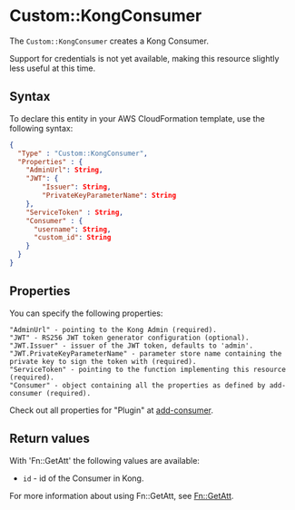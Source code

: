 # Custom::KongConsumer
The `Custom::KongConsumer` creates a Kong Consumer.

Support for credentials is not yet available, making this resource slightly less useful at this time.

## Syntax
To declare this entity in your AWS CloudFormation template, use the following syntax:

```json
{
  "Type" : "Custom::KongConsumer",
  "Properties" : {
    "AdminUrl": String,
    "JWT": {
        "Issuer": String,
        "PrivateKeyParameterName": String
    },
    "ServiceToken" : String,
    "Consumer" : {
      "username": String,
      "custom_id": String
    }
  }
}
```

## Properties
You can specify the following properties:

    "AdminUrl" - pointing to the Kong Admin (required).
    "JWT" - RS256 JWT token generator configuration (optional).
    "JWT.Issuer" - issuer of the JWT token, defaults to 'admin'.
    "JWT.PrivateKeyParameterName" - parameter store name containing the private key to sign the token with (required).
    "ServiceToken" - pointing to the function implementing this resource (required).
    "Consumer" - object containing all the properties as defined by add-consumer (required).

Check out all properties for "Plugin" at [add-consumer](https://getkong.org/docs/0.11.x/admin-api/#add-consumer).
 
## Return values
With 'Fn::GetAtt' the following values are available:

- `id` - id of the Consumer in Kong.

For more information about using Fn::GetAtt, see [Fn::GetAtt](http://docs.aws.amazon.com/AWSCloudFormation/latest/UserGuide/intrinsic-function-reference-getatt.html).
